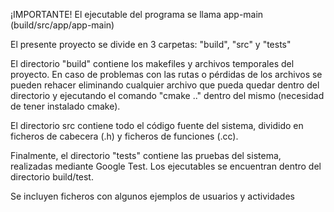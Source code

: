 ¡IMPORTANTE! El ejecutable del programa se llama app-main (build/src/app/app-main)

El presente proyecto se divide en 3 carpetas: "build", "src" y "tests"

El directorio "build" contiene los makefiles y archivos temporales del proyecto. En caso de problemas con las rutas o pérdidas de los archivos se pueden rehacer eliminando cualquier archivo que pueda quedar dentro del directorio y ejecutando el comando "cmake .." dentro del mismo (necesidad de tener instalado cmake).

El directorio src contiene todo el código fuente del sistema, dividido en ficheros de cabecera (.h) y ficheros de funciones (.cc).

Finalmente, el directorio "tests" contiene las pruebas del sistema, realizadas mediante Google Test. Los ejecutables se encuentran dentro del directorio build/test.

Se incluyen ficheros con algunos ejemplos de usuarios y actividades